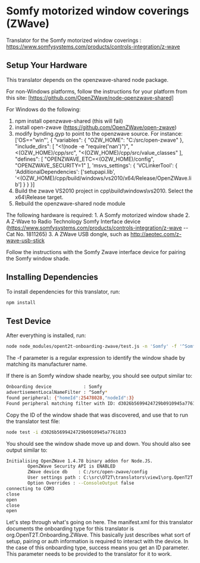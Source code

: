 # Somfy motorized window coverings (ZWave)

Translator for the Somfy motorized window coverings : https://www.somfysystems.com/products/controls-integration/z-wave

## Setup Your Hardware

This translator depends on the openzwave-shared node package. 

For non-Windows platforms, follow the instructions for your platform from this site: [https://github.com/OpenZWave/node-openzwave-shared] 

For Windows do the following:
  1. npm install openzwave-shared  (this will fail)
  1. install open-zwave (https://github.com/OpenZWave/open-zwave)
  2. modify bynding.gyp to point to the openzwave source. For instance:
			['OS=="win"', {
				"variables": {
					"OZW_HOME": "C:/src/open-zwave"
				},
				"include_dirs": [
					"<!(node -e \"require('nan')\")",
					"<(OZW_HOME)/cpp/src",
					"<(OZW_HOME)/cpp/src/value_classes"
				],
				"defines": [
					"OPENZWAVE_ETC=<(OZW_HOME)/config",
					"OPENZWAVE_SECURITY=1"
				],
				'msvs_settings': {
					'VCLinkerTool': {
						'AdditionalDependencies': ['setupapi.lib', '<(OZW_HOME)/cpp/build/windows/vs2010/x64/Release/OpenZWave.lib']
					}
				}
			}]
  3. Build the zwave VS2010 project in cpp\build\windows\vs2010. Select the x64\Release target.
  4. Rebuild the openzwave-shared node module
  
The following hardware is required:
	1. A Somfy motorized window shade
	2. A Z-Wave to Radio Technology Somfy Interface device (https://www.somfysystems.com/products/controls-integration/z-wave -- Cat No. 1811265)
	3. A ZWave USB dongle, such as http://aeotec.com/z-wave-usb-stick

Follow the instructions with the Somfy Zwave interface device for pairing the Somfy window shade.

## Installing Dependencies
To install dependencies for this translator, run:

```bash
npm install
```

## Test Device
After everything is installed, run:

```bash
node node_modules/opent2t-onboarding-zwave/test.js -n 'Somfy' -f '^Somfy*'
```

The -f parameter is a regular expression to identify the window shade by matching its manufacturer name.

If there is an Somfy window shade nearby, you should see output similar to:

```bash
Onboarding device            : Somfy
advertisementLocalNameFilter : ^Somfy*
found peripheral: {"homeId":25478028,"nodeId":3}
Found peripheral matching filter with ID: d3026b5699424729b0910945a7761833
```

Copy the ID of the window shade that was discovered, and use that to run the translator test file:

```bash
node test -i d3026b5699424729b0910945a7761833
```

You should see the window shade move up and down. You should also see output similar to:

```bash
Initialising OpenZWave 1.4.78 binary addon for Node.JS.
        OpenZWave Security API is ENABLED
        ZWave device db    : C:/src/open-zwave/config
        User settings path : C:\src\OT2T\translators\view1\org.OpenT2T.Sample.SuperPopular.WindowTreatment\Somfy\js\node_modules\openzwave-shared\build\Release/../../
        Option Overrides : --ConsoleOutput false
connecting to COM3
close
open
close
open
```

Let's step through what's going on here. The manifest.xml for this translator documents the onboarding type
for this translator is org.OpenT2T.Onboarding.ZWave. This basically just describes what sort of setup, pairing or
auth information is required to interact with the device. In the case of this onboarding type, success means you get
an ID parameter. This parameter needs to be provided to the translator for it to work.
